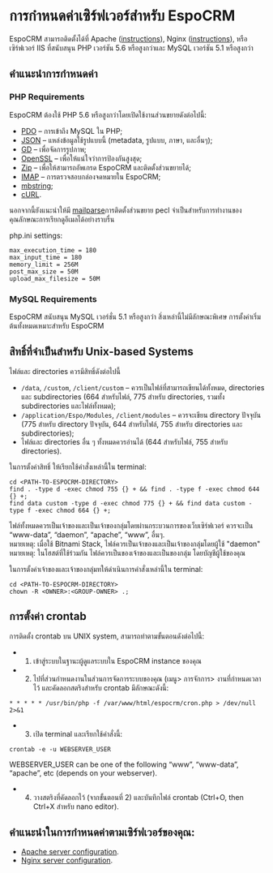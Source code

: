 # การกำหนดค่าเซิร์ฟเวอร์สำหรับ EspoCRM

EspoCRM สามารถติดตั้งได้ที่ Apache ([instructions](apache-server-configuration.md)), Nginx ([instructions](nginx-server-configuration.md)), หรือเซิร์ฟเวอร์ IIS ที่สนับสนุน PHP เวอร์ชัน 5.6 หรือสูงกว่าและ MySQL เวอร์ชัน 5.1 หรือสูงกว่า

## คำแนะนำการกำหนดค่า

### PHP Requirements

EspoCRM ต้องใช้ PHP 5.6 หรือสูงกว่าโดยเปิดใช้งานส่วนขยายดังต่อไปนี้:

* [PDO](http://php.net/manual/en/book.pdo.php) – การเข้าถึง MySQL ใน PHP;
* [JSON](http://php.net/manual/en/book.json.php) – แหล่งข้อมูลใช้รูปแบบนี้ (metadata, รูปแบบ, ภาษา, และอื่นๆ);
* [GD](http://php.net/manual/en/book.image.php) – เพื่อจัดการรูปภาพ;
* [OpenSSL](http://php.net/manual/en/book.openssl.php) – เพื่อให้แน่ใจว่าการป้องกันสูงสุด;
* [Zip](http://php.net/manual/en/book.zip.php) – เพื่อให้สามารถอัพเกรด EspoCRM และติดตั้งส่วนขยายได้;
* [IMAP](http://php.net/manual/en/book.imap.php) – การตรวจสอบกล่องจดหมายใน EspoCRM;
* [mbstring](http://php.net/manual/en/book.mbstring.php);
* [cURL](http://php.net/manual/en/book.curl.php).

นอกจากนี้ยังแนะนำให้มี [mailparse](https://pecl.php.net/package/mailparse)การติดตั้งส่วนขยาย pecl จำเป็นสำหรับการทำงานของคุณลักษณะการเรียกดูอีเมลได้อย่างราบรื่น

php.ini settings:

```
max_execution_time = 180
max_input_time = 180
memory_limit = 256M
post_max_size = 50M
upload_max_filesize = 50M
```


### MySQL Requirements

EspoCRM สนับสนุน MySQL เวอร์ชั่น 5.1 หรือสูงกว่า
สิ่งเหล่านี้ไม่มีลักษณะพิเศษ การตั้งค่าเริ่มต้นทั้งหมดเหมาะสำหรับ EspoCRM

## สิทธิ์ที่จำเป็นสำหรับ Unix-based Systems

ไฟล์และ directories ควรมีสิทธิ์ดังต่อไปนี้  

* `/data`, `/custom`, `/client/custom` – ควรเป็นไฟล์ที่สามารถเขียนได้ทั้งหมด, directories และ subdirectories (664 สำหรับไฟล์, 775 สำหรับ directories, รวมทั้ง subdirectories และไฟล์ทั้งหมด);
* `/application/Espo/Modules`, `/client/modules` – ควรจะเขียน directory ปัจจุบัน (775 สำหรับ directory ปัจจุบัน, 644 สำหรับไฟล์, 755 สำหรับ directories และ subdirectories);
* ไฟล์และ directories อื่น ๆ ทั้งหมดควรอ่านได้ (644 สำหรับไฟล์, 755 สำหรับ directories).

ในการตั้งค่าสิทธิ์ ให้เรียกใช้คำสั่งเหล่านี้ใน terminal:

```
cd <PATH-TO-ESPOCRM-DIRECTORY>
find . -type d -exec chmod 755 {} + && find . -type f -exec chmod 644 {} +;
find data custom -type d -exec chmod 775 {} + && find data custom -type f -exec chmod 664 {} +;
```

ไฟล์ทั้งหมดควรเป็นเจ้าของและเป็นเจ้าของกลุ่มโดยผ่านกระบวนการของเว็บเซิร์ฟเวอร์ ควรจะเป็น “www-data”, “daemon”, “apache”, “www”, อื่นๆ.  
หมายเหตุ: เมื่อใช้ Bitnami Stack, ไฟล์ควรเป็นเจ้าของและเป็นเจ้าของกลุ่มโดยผู้ใช้ "daemon"
หมายเหตุ: ในโฮสต์ที่ใช้ร่วมกัน ไฟล์ควรเป็นของเจ้าของและเป็นของกลุ่ม โดยบัญชีผู้ใช้ของคุณ

ในการตั้งค่าเจ้าของและเจ้าของกลุ่มทให้ดำเนินการคำสั่งเหล่านี้ใน terminal:

```
cd <PATH-TO-ESPOCRM-DIRECTORY>
chown -R <OWNER>:<GROUP-OWNER> .;
```

## การตั้งค่า crontab

การติดตั้ง crontab บน UNIX system, สามารถทำตามขั้นตอนดังต่อไปนี้:

* 1. เข้าสู่ระบบในฐานะผู้ดูแลระบบใน EspoCRM instance ของคุณ
* 2. ไปที่ส่วนกำหนดงานในส่วนการจัดการระบบของคุณ (เมนู> การจักการ> งานที่กำหนดเวลาไว้ และคัดลอกสตริงสำหรับ crontab มีลักษณะดังนี้:
```
* * * * * /usr/bin/php -f /var/www/html/espocrm/cron.php > /dev/null 2>&1
```
* 3. เปิด terminal และเรียกใช้คำสั่งนี้:
```
crontab -e -u WEBSERVER_USER
```
WEBSERVER_USER can be one of the following “www”, “www-data”, “apache”, etc (depends on your webserver).
* 4. วางสตริงที่คัดลอกไว้ (จากขั้นตอนที่  2) และบันทึกไฟล์ crontab (Ctrl+O, then Ctrl+X สำหรับ nano editor).

## คำแนะนำในการกำหนดค่าตามเซิร์ฟเวอร์ของคุณ:

* [Apache server configuration](apache-server-configuration.md).
* [Nginx server configuration](nginx-server-configuration.md).

